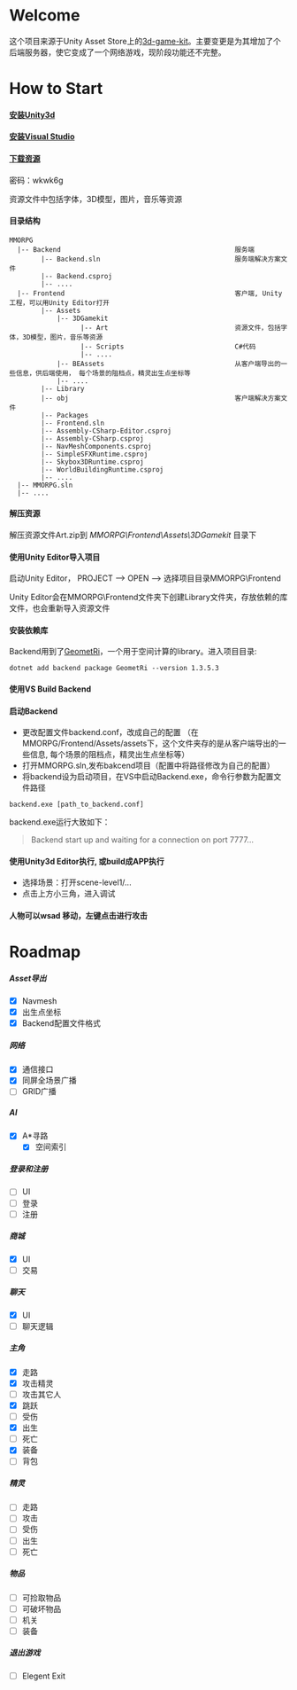 # Welcome

这个项目来源于Unity Asset Store上的[3d-game-kit](https://assetstore.unity.com/packages/essentials/tutorial-projects/3d-game-kit-115747)。主要变更是为其增加了个后端服务器，使它变成了一个网络游戏，现阶段功能还不完整。

# How to Start

#### [安装Unity3d](https://store.unity.com/cn)

#### [安装Visual Studio](https://visualstudio.microsoft.com/)

#### [下载资源](https://share.weiyun.com/5nofemx)

密码：wkwk6g

资源文件中包括字体，3D模型，图片，音乐等资源

#### 目录结构
```
MMORPG
  |-- Backend                                            服务端
        |-- Backend.sln                                  服务端解决方案文件
        |-- Backend.csproj
        |-- ....
  |-- Frontend                                           客户端, Unity工程，可以用Unity Editor打开
        |-- Assets
            |-- 3DGamekit
                  |-- Art                                资源文件，包括字体，3D模型，图片，音乐等资源
                  |-- Scripts                            C#代码
                  |-- ....
            |-- BEAssets                                 从客户端导出的一些信息，供后端使用， 每个场景的阻档点，精灵出生点坐标等
            |-- ....
        |-- Library
        |-- obj                                          客户端解决方案文件
        |-- Packages
        |-- Frontend.sln                                 
        |-- Assembly-CSharp-Editor.csproj
        |-- Assembly-CSharp.csproj
        |-- NavMeshComponents.csproj
        |-- SimpleSFXRuntime.csproj
        |-- Skybox3DRuntime.csproj
        |-- WorldBuildingRuntime.csproj
        |-- ....
  |-- MMORPG.sln  
  |-- ....

```
#### 解压资源
解压资源文件Art.zip到 *MMORPG\Frontend\Assets\3DGamekit* 目录下


#### 使用Unity Editor导入项目

启动Unity Editor， PROJECT --> OPEN --> 选择项目目录MMORPG\Frontend  

Unity Editor会在MMORPG\Frontend文件夹下创建Library文件夹，存放依赖的库文件，也会重新导入资源文件

#### 安装依赖库

Backend用到了[GeometRi](https://github.com/RiSearcher/GeometRi.CSharp)，一个用于空间计算的library。进入项目目录:

```
dotnet add backend package GeometRi --version 1.3.5.3
```

#### 使用VS Build Backend

#### 启动Backend

- 更改配置文件backend.conf，<assetPath>改成自己的配置
（在MMORPG/Frontend/Assets/assets下，这个文件夹存的是从客户端导出的一些信息, 每个场景的阻档点，精灵出生点坐标等）
- 打开MMORPG.sln,发布bakcend项目（配置中将路径修改为自己的配置）
- 将backend设为启动项目，在VS中启动Backend.exe，命令行参数为配置文件路径
```
backend.exe [path_to_backend.conf]
```
backend.exe运行大致如下：
>Backend start up and waiting for a connection on port 7777...

#### 使用Unity3d Editor执行, 或build成APP执行
- 选择场景：打开scene-level1/...
- 点击上方小三角，进入调试

#### 人物可以wsad 移动，左键点击进行攻击


# __Roadmap__

##### __Asset导出__
  - [x] Navmesh
  - [x] 出生点坐标
  - [x] Backend配置文件格式

##### __网络__
  - [x] 通信接口
  - [x] 同屏全场景广播
  - [ ] GRID广播

##### __AI__
  - [x] A\*寻路
    - [x] 空间索引

##### __登录和注册__
  - [ ] UI
  - [ ] 登录
  - [ ] 注册

##### __商城__
  - [x] UI
  - [ ] 交易

##### __聊天__
  - [x] UI
  - [ ] 聊天逻辑

##### __主角__
  - [x] 走路
  - [x] 攻击精灵
  - [ ] 攻击其它人
  - [x] 跳跃
  - [ ] 受伤
  - [x] 出生
  - [ ] 死亡
  - [x] 装备
  - [ ] 背包
  
##### __精灵__
  - [ ] 走路
  - [ ] 攻击
  - [ ] 受伤
  - [ ] 出生
  - [ ] 死亡

##### __物品__
  - [ ] 可捡取物品
  - [ ] 可破坏物品
  - [ ] 机关
  - [ ] 装备

##### __退出游戏__
  - [ ] Elegent Exit
